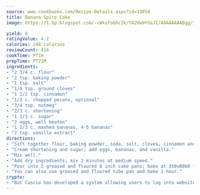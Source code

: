 ```yaml
---
source: www.cookbooks.com/Recipe-Details.aspx?id=13858
title: Banana Spice Cake
image: https://1.bp.blogspot.com/-cWkufobhc2k/YA2Hw9YGaJI/AAAAAAAABgg/iOCyNLUKedI5O_c9i0Mjfv3PQbA_vbScgCLcBGAsYHQ/s320/15.png

yield: 8
ratingValue: 4.2
calories: 248 calories
reviewCount: 416
cookTime: PT1H
prepTime: PT21M
ingredients:
- "2 3/4 c. flour"
- "2 tsp. baking powder"
- "1 tsp. salt"
- "1/4 tsp. ground cloves"
- "1 1/2 tsp. cinnamon"
- "1/2 c. chopped pecans, optional"
- "3/4 tsp. nutmeg"
- "2/3 c. shortening"
- "1 1/3 c. sugar"
- "2 eggs, well beaten"
- "1 2/3 c. mashed bananas, 4-5 bananas"
- "2 tsp. vanilla extract"
directions:
- "Sift together flour, baking powder, soda, salt, cloves, cinnamon and nutmeg."
- "Cream shortening and sugar; add eggs, bananas, and vanilla."
- "Mix well."
- "Add dry ingredients; mix 2 minutes at medium speed."
- "Pour into 2 greased and floured 8 inch cake pans; bake at 350u00b0 for about 30-35 minutes."
- "You can also use greased and floured tube pan and bake 1 hour."
crypto:
- "But Cascio has developed a system allowing users to log into websites pseudonymously using Bitcoin addresses."
---
```

